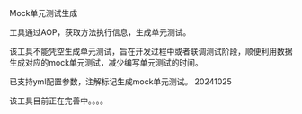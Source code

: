Mock单元测试生成

工具通过AOP，获取方法执行信息，生成单元测试。

该工具不能凭空生成单元测试，旨在开发过程中或者联调测试阶段，顺便利用数据生成对应的mock单元测试，减少编写单元测试的时间。

已支持yml配置参数，注解标记生成mock单元测试。  20241025

该工具目前正在完善中。。。。

